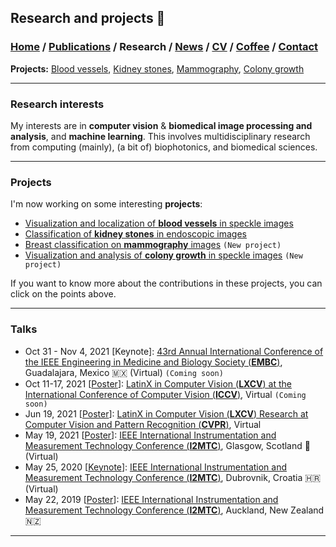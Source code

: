 ## Research and projects 📓
###  [Home](/index) / [Publications](/publications) / Research / [News](/news) / [CV](/brief_cv) / [Coffee](/coffee) / [Contact](/contact)
**Projects:** [Blood vessels](/bloodvessels), [Kidney stones](/kidneystones), [Mammography](/mammography), [Colony growth](/colonygrowth)

--- 

### Research interests

  
My interests are in **computer vision** & **biomedical image processing and analysis**, and **machine learning**. This involves multidisciplinary research from computing (mainly), (a bit of) biophotonics, and biomedical sciences. 
  
---
  
### Projects


I'm now working on some interesting **projects**:
*  [Visualization and localization of **blood vessels** in speckle images](/bloodvessels)
*  [Classification of **kidney stones** in endoscopic images](/kidneystones)
*  [Breast classification on **mammography** images](/mammography) `(New project)`
*  [Visualization and analysis of **colony growth** in speckle images](/colonygrowth) `(New project)`

If you want to know more about the contributions in these projects, you can click on the points above.

---


### Talks

* Oct 31 - Nov 4, 2021 [Keynote]: [43rd Annual International Conference of the IEEE Engineering in Medicine and Biology Society (**EMBC**)](https://embc.embs.org/2021/), Guadalajara, Mexico 🇲🇽  (Virtual) `(Coming soon)`
* Oct 11-17, 2021 [[Poster](/images/iccv_poster.pdf)]: [LatinX in Computer Vision (**LXCV**) at the International Conference of Computer Vision (**ICCV**)](http://iccv2021.thecvf.com/), Virtual `(Coming soon)`
* Jun 19, 2021 [[Poster](https://research.latinxinai.org/papers/cvpr/2021/png/6_poster_06.png)]: [LatinX in Computer Vision (**LXCV**) Research at Computer Vision and Pattern Recognition (**CVPR**)](https://www.latinxinai.org/cvpr-2021-about), Virtual 
* May 19, 2021 [[Poster](https://www.researchgate.net/publication/350372727_Localization_of_Blood_Vessels_in_In-Vitro_LSCI_Images_with_K-Means)]: [IEEE International Instrumentation and Measurement Technology Conference (**I2MTC**)](https://i2mtc2021.ieee-ims.org), Glasgow, Scotland 🏴󠁧󠁢󠁳󠁣󠁴󠁿   (Virtual)
* May 25, 2020 [[Keynote](https://www.researchgate.net/publication/341626117_Effect_of_the_Exposure_Time_in_Laser_Speckle_Imaging_for_Improving_Blood_Vessels_Localization_a_Wavelet_Approach)]: [IEEE International Instrumentation and Measurement Technology Conference (**I2MTC**)](https://i2mtc2020.ieee-ims.org), Dubrovnik, Croatia  🇭🇷   (Virtual)
* May 22, 2019 [[Poster](https://www.researchgate.net/publication/333146308_Visualization_of_in-vitro_Blood_Vessels_in_Contrast_Images_Based_on_Discrete_Wavelet_Transform_Decomposition)]: [IEEE International Instrumentation and Measurement Technology Conference (**I2MTC**)](https://i2mtc2020.ieee-ims.org), Auckland, New Zealand 🇳🇿

---
